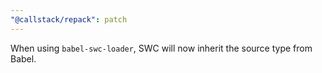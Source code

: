 ```yaml
---
"@callstack/repack": patch
---
```


When using `babel-swc-loader`, SWC will now inherit the source type from Babel.
